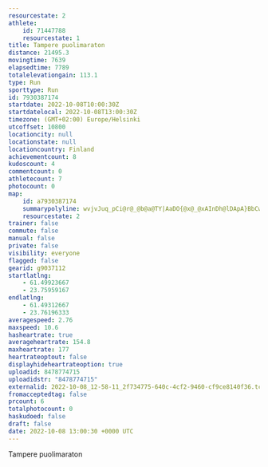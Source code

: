 ```yaml
---
resourcestate: 2
athlete:
    id: 71447788
    resourcestate: 1
title: Tampere puolimaraton
distance: 21495.3
movingtime: 7639
elapsedtime: 7789
totalelevationgain: 113.1
type: Run
sporttype: Run
id: 7930387174
startdate: 2022-10-08T10:00:30Z
startdatelocal: 2022-10-08T13:00:30Z
timezone: (GMT+02:00) Europe/Helsinki
utcoffset: 10800
locationcity: null
locationstate: null
locationcountry: Finland
achievementcount: 8
kudoscount: 4
commentcount: 0
athletecount: 7
photocount: 0
map:
    id: a7930387174
    summarypolyline: wvjvJuq_pCi@r@_@b@a@TY|AaDO{@x@_@xAInDh@lDApA}BbCw@pBa@zCXrBClBNDNlBZlOEzAmAzGe@tAw@f@eHyTGmDoBoJqBsLMqBeBmFCoA\m@`CuAdAPKA\g@K]P{Ar@cBXkBlAwEz@h@~A@TjBl@bAX|Cs@`EB`@d@XbBxBtDc@j@~DAlBoBjBcH`AuGbJ?dB{@lDb@DtAnFNmAuBsIaDgS}BsFaBaAcCgFMsAReEAwFUmBFuBnAsG_@aMHsIQcQPgD]}B@yFOm@eAYgCoHcH[YZZdBJxEOjD?xLStBs@|Ds@v@eAo@y@oAi@aBOyAk@mDA}Ey@mDmBmEgBo@o@u@oAcIc@aGTq@z@_@d@sCMeCmBkEIgBP}Fl@iAbD^lB~Ct@hCBzA~@tB`Aj@zBhEhA`DlAz@bE_@v@t@xEvAfBk@rEjPdEjCL|HTzAzBnHp@`E|FhPpAvCqB|Fx@`CGdAuAhCwAnDKrAe@z@oAtG]l@?j@nAdDdAaCvDqMlDuHCg@w@aA`@kAdA^nCjC|CVQg@@_CV_AxCLlAcA|AWrCdBbAwBpBqBfBYjB`@tDuBpCm@d@_AfCtEx@hOfBEy@uIBsAh@oC`@K`@j@hAjHRrDa@jA{@n@sA_ASvDLxFlCb@tAhBjAtCv@b@hAyDz@}BYq@d@gMIoBPqCWsAD_ElAyHLiC[_NfAwAlBc@bAVxAzAjFdHrAfDTbCzAbGAdGvAbNApI^pN\dBx@`AxALh@~B`@hGDnJd@hFzCU`@e@[eHXqBUuNP_@|C}@jHBh@i@vC[lFGrCbAfA_@PsBu@gSt@cIzA{AhCr@hBeAl@}@dCWjBiAfALnArE`CxVlBfKeBvIsBfGc@TOeBsAs@sAkDuAsBiCgAqAiDeGr@wBxFkFpCN~BaAtF{@nB[rCo@`CqChCu@i@[Rm@zA?lCWxAy@`BeB`@WjDiEZoA}B]gDoA}D_@eCe@aN{@kFa@aPcAoCGgEe@_GsAy@eA}EyDsJo@oCOqCkBmHgCsBg@{BQuCu@AsA`L]jDb@|UYjK]rA_AvAcFn@_ASkAoA}@gCi@eDoAgX}@}Ds@cAoAMc@PmBhCj@tMLpKPfAr@hAtB|A~B`IvGpFl@nA`BY^}@v@e@pAIv@t@TpBBdJVvEV~@d@Vc@iO}@cGu@u@gBSmGn@}CgCaBkBmAyFm@a@hEeC
    resourcestate: 2
trainer: false
commute: false
manual: false
private: false
visibility: everyone
flagged: false
gearid: g9037112
startlatlng:
    - 61.49923667
    - 23.75959167
endlatlng:
    - 61.49312667
    - 23.76196333
averagespeed: 2.76
maxspeed: 10.6
hasheartrate: true
averageheartrate: 154.8
maxheartrate: 177
heartrateoptout: false
displayhideheartrateoption: true
uploadid: 8478774715
uploadidstr: "8478774715"
externalid: 2022-10-08_12-58-11_2f734775-640c-4cf2-9460-cf9ce8140f36.tcx
fromacceptedtag: false
prcount: 6
totalphotocount: 0
haskudoed: false
draft: false
date: 2022-10-08 13:00:30 +0000 UTC
---
```

Tampere puolimaraton